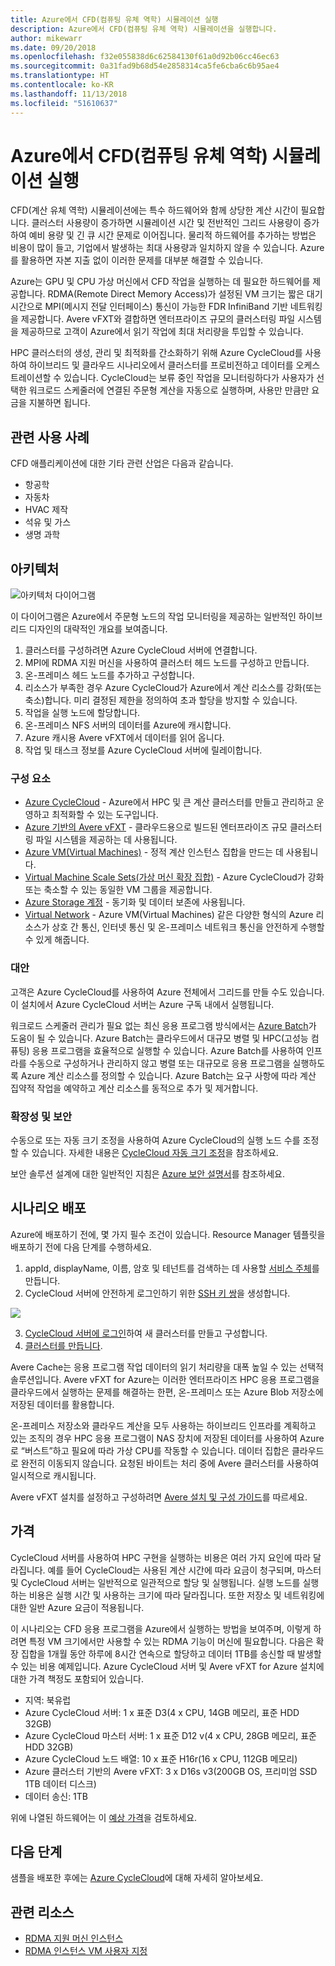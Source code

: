 ```yaml
---
title: Azure에서 CFD(컴퓨팅 유체 역학) 시뮬레이션 실행
description: Azure에서 CFD(컴퓨팅 유체 역학) 시뮬레이션을 실행합니다.
author: mikewarr
ms.date: 09/20/2018
ms.openlocfilehash: f32e055838d6c62584130f61a0d92b06cc46ec63
ms.sourcegitcommit: 0a31fad9b68d54e2858314ca5fe6cba6c6b95ae4
ms.translationtype: HT
ms.contentlocale: ko-KR
ms.lasthandoff: 11/13/2018
ms.locfileid: "51610637"
---
```

# <a name="running-computational-fluid-dynamics-cfd-simulations-on-azure"></a>Azure에서 CFD(컴퓨팅 유체 역학) 시뮬레이션 실행

CFD(계산 유체 역학) 시뮬레이션에는 특수 하드웨어와 함께 상당한 계산 시간이 필요합니다. 클러스터 사용량이 증가하면 시뮬레이션 시간 및 전반적인 그리드 사용량이 증가하여 예비 용량 및 긴 큐 시간 문제로 이어집니다. 물리적 하드웨어를 추가하는 방법은 비용이 많이 들고, 기업에서 발생하는 최대 사용량과 일치하지 않을 수 있습니다. Azure를 활용하면 자본 지출 없이 이러한 문제를 대부분 해결할 수 있습니다.

Azure는 GPU 및 CPU 가상 머신에서 CFD 작업을 실행하는 데 필요한 하드웨어를 제공합니다. RDMA(Remote Direct Memory Access)가 설정된 VM 크기는 짧은 대기 시간으로 MPI(메시지 전달 인터페이스) 통신이 가능한 FDR InfiniBand 기반 네트워킹을 제공합니다. Avere vFXT와 결합하면 엔터프라이즈 규모의 클러스터링 파일 시스템을 제공하므로 고객이 Azure에서 읽기 작업에 최대 처리량을 투입할 수 있습니다.

HPC 클러스터의 생성, 관리 및 최적화를 간소화하기 위해 Azure CycleCloud를 사용하여 하이브리드 및 클라우드 시나리오에서 클러스터를 프로비전하고 데이터를 오케스트레이션할 수 있습니다. CycleCloud는 보류 중인 작업을 모니터링하다가 사용자가 선택한 워크로드 스케줄러에 연결된 주문형 계산을 자동으로 실행하며, 사용만 만큼만 요금을 지불하면 됩니다.

## <a name="relevant-use-cases"></a>관련 사용 사례

CFD 애플리케이션에 대한 기타 관련 산업은 다음과 같습니다.

* 항공학
* 자동차
* HVAC 제작
* 석유 및 가스
* 생명 과학

## <a name="architecture"></a>아키텍처

![아키텍처 다이어그램][architecture]

이 다이어그램은 Azure에서 주문형 노드의 작업 모니터링을 제공하는 일반적인 하이브리드 디자인의 대략적인 개요를 보여줍니다.

1. 클러스터를 구성하려면 Azure CycleCloud 서버에 연결합니다.
2. MPI에 RDMA 지원 머신을 사용하여 클러스터 헤드 노드를 구성하고 만듭니다.
3. 온-프레미스 헤드 노드를 추가하고 구성합니다.
4. 리소스가 부족한 경우 Azure CycleCloud가 Azure에서 계산 리소스를 강화(또는 축소)합니다. 미리 결정된 제한을 정의하여 초과 할당을 방지할 수 있습니다.
5. 작업을 실행 노드에 할당합니다.
6. 온-프레미스 NFS 서버의 데이터를 Azure에 캐시합니다.
7. Azure 캐시용 Avere vFXT에서 데이터를 읽어 옵니다.
8. 작업 및 태스크 정보를 Azure CycleCloud 서버에 릴레이합니다.

### <a name="components"></a>구성 요소

* [Azure CycleCloud][cyclecloud] - Azure에서 HPC 및 큰 계산 클러스터를 만들고 관리하고 운영하고 최적화할 수 있는 도구입니다.
* [Azure 기반의 Avere vFXT][avere] - 클라우드용으로 빌드된 엔터프라이즈 규모 클러스터링 파일 시스템을 제공하는 데 사용됩니다.
* [Azure VM(Virtual Machines)][vms] - 정적 계산 인스턴스 집합을 만드는 데 사용됩니다.
* [Virtual Machine Scale Sets(가상 머신 확장 집합)][vmss] - Azure CycleCloud가 강화 또는 축소할 수 있는 동일한 VM 그룹을 제공합니다.
* [Azure Storage 계정](/azure/storage/common/storage-introduction) - 동기화 및 데이터 보존에 사용됩니다.
* [Virtual Network](/azure/virtual-network/virtual-networks-overview) - Azure VM(Virtual Machines) 같은 다양한 형식의 Azure 리소스가 상호 간 통신, 인터넷 통신 및 온-프레미스 네트워크 통신을 안전하게 수행할 수 있게 해줍니다.

### <a name="alternatives"></a>대안

고객은 Azure CycleCloud를 사용하여 Azure 전체에서 그리드를 만들 수도 있습니다. 이 설치에서 Azure CycleCloud 서버는 Azure 구독 내에서 실행됩니다.

워크로드 스케줄러 관리가 필요 없는 최신 응용 프로그램 방식에서는 [Azure Batch][batch]가 도움이 될 수 있습니다. Azure Batch는 클라우드에서 대규모 병렬 및 HPC(고성능 컴퓨팅) 응용 프로그램을 효율적으로 실행할 수 있습니다. Azure Batch를 사용하여 인프라를 수동으로 구성하거나 관리하지 않고 병렬 또는 대규모로 응용 프로그램을 실행하도록 Azure 계산 리소스를 정의할 수 있습니다. Azure Batch는 요구 사항에 따라 계산 집약적 작업을 예약하고 계산 리소스를 동적으로 추가 및 제거합니다.

### <a name="scalability-and-security"></a>확장성 및 보안

수동으로 또는 자동 크기 조정을 사용하여 Azure CycleCloud의 실행 노드 수를 조정할 수 있습니다. 자세한 내용은 [CycleCloud 자동 크기 조정][cycle-scale]을 참조하세요.

보안 솔루션 설계에 대한 일반적인 지침은 [Azure 보안 설명서][security]를 참조하세요.

## <a name="deploy-this-scenario"></a>시나리오 배포

Azure에 배포하기 전에, 몇 가지 필수 조건이 있습니다. Resource Manager 템플릿을 배포하기 전에 다음 단계를 수행하세요.
1. appId, displayName, 이름, 암호 및 테넌트를 검색하는 데 사용할 [서비스 주체][cycle-svcprin]를 만듭니다.
2. CycleCloud 서버에 안전하게 로그인하기 위한 [SSH 키 쌍][cycle-ssh]을 생성합니다.

<a href="https://portal.azure.com/#create/Microsoft.Template/uri/https%3A%2F%2Fraw.githubusercontent.com%2FCycleCloudCommunity%2Fcyclecloud_arm%2Fmaster%2Fazuredeploy.json" target="_blank">
    <img src="https://azuredeploy.net/deploybutton.png"/>
</a>

3. [CycleCloud 서버에 로그인][cycle-login]하여 새 클러스터를 만들고 구성합니다.
4. [클러스터를 만듭니다][cycle-create].

Avere Cache는 응용 프로그램 작업 데이터의 읽기 처리량을 대폭 높일 수 있는 선택적 솔루션입니다. Avere vFXT for Azure는 이러한 엔터프라이즈 HPC 응용 프로그램을 클라우드에서 실행하는 문제를 해결하는 한편, 온-프레미스 또는 Azure Blob 저장소에 저장된 데이터를 활용합니다.

온-프레미스 저장소와 클라우드 계산을 모두 사용하는 하이브리드 인프라를 계획하고 있는 조직의 경우 HPC 응용 프로그램이 NAS 장치에 저장된 데이터를 사용하여 Azure로 “버스트”하고 필요에 따라 가상 CPU를 작동할 수 있습니다. 데이터 집합은 클라우드로 완전히 이동되지 않습니다. 요청된 바이트는 처리 중에 Avere 클러스터를 사용하여 일시적으로 캐시됩니다.

Avere vFXT 설치를 설정하고 구성하려면 [Avere 설치 및 구성 가이드][avere]를 따르세요.

## <a name="pricing"></a>가격

CycleCloud 서버를 사용하여 HPC 구현을 실행하는 비용은 여러 가지 요인에 따라 달라집니다. 예를 들어 CycleCloud는 사용된 계산 시간에 따라 요금이 청구되며, 마스터 및 CycleCloud 서버는 일반적으로 일관적으로 할당 및 실행됩니다. 실행 노드를 실행하는 비용은 실행 시간 및 사용하는 크기에 따라 달라집니다. 또한 저장소 및 네트워킹에 대한 일반 Azure 요금이 적용됩니다.

이 시나리오는 CFD 응용 프로그램을 Azure에서 실행하는 방법을 보여주며, 이렇게 하려면 특정 VM 크기에서만 사용할 수 있는 RDMA 기능이 머신에 필요합니다. 다음은 확장 집합을 1개월 동안 하루에 8시간 연속으로 할당하고 데이터 1TB를 송신할 때 발생할 수 있는 비용 예제입니다. Azure CycleCloud 서버 및 Avere vFXT for Azure 설치에 대한 가격 책정도 포함되어 있습니다.

* 지역: 북유럽
* Azure CycleCloud 서버: 1 x 표준 D3(4 x CPU, 14GB 메모리, 표준 HDD 32GB)
* Azure CycleCloud 마스터 서버: 1 x 표준 D12 v(4 x CPU, 28GB 메모리, 표준 HDD 32GB)
* Azure CycleCloud 노드 배열: 10 x 표준 H16r(16 x CPU, 112GB 메모리)
* Azure 클러스터 기반의 Avere vFXT: 3 x D16s v3(200GB OS, 프리미엄 SSD 1TB 데이터 디스크)
* 데이터 송신: 1TB

위에 나열된 하드웨어는 이 [예상 가격][pricing]을 검토하세요.

## <a name="next-steps"></a>다음 단계

샘플을 배포한 후에는 [Azure CycleCloud][cyclecloud]에 대해 자세히 알아보세요.

## <a name="related-resources"></a>관련 리소스

* [RDMA 지원 머신 인스턴스][rdma]
* [RDMA 인스턴스 VM 사용자 지정][rdma-custom]

<!-- links -->
[architecture]: ./media/architecture-hpc-cfd.png
[calculator]: https://azure.com/e/
[availability]: /azure/architecture/checklist/availability
[resource-groups]: /azure/azure-resource-manager/resource-group-overview
[resiliency]: /azure/architecture/resiliency/
[security]: /azure/security/
[scalability]: /azure/architecture/checklist/scalability
[vmss]: /azure/virtual-machine-scale-sets/overview
[cyclecloud]: /azure/cyclecloud/
[rdma]: /azure/virtual-machines/windows/sizes-hpc#rdma-capable-instances
[gpu]: /azure/virtual-machines/windows/sizes-gpu
[hpcsizes]: /azure/virtual-machines/windows/sizes-hpc
[vms]: /azure/virtual-machines/
[low-pri]: /azure/virtual-machine-scale-sets/virtual-machine-scale-sets-use-low-priority
[batch]: /azure/batch/
[avere]: https://github.com/Azure/Avere/blob/master/README.md
[cycle-prereq]: /azure/cyclecloud/quickstart-install-cyclecloud#prerequisites
[cycle-svcprin]: /azure/cyclecloud/quickstart-install-cyclecloud#service-principal
[cycle-ssh]: /azure/cyclecloud/quickstart-install-cyclecloud#ssh-keypair
[cycle-login]: /azure/cyclecloud/quickstart-install-cyclecloud#log-into-the-cyclecloud-application-server
[cycle-create]: /azure/cyclecloud/quickstart-create-and-run-cluster
[rdma]: /azure/virtual-machines/windows/sizes-hpc#rdma-capable-instances
[rdma-custom]: /azure/virtual-machines/linux/classic/rdma-cluster#customize-the-vm
[pricing]: https://azure.com/e/53030a04a2ab47a289156e2377a4247a
[cycle-scale]: /azure/cyclecloud/autoscale
